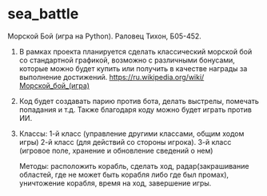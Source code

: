# sea_battle


Морской Бой (игра на Python). Раловец Тихон, Б05-452.

1) В рамках проекта планируется сделать классический морской бой со стандартной графикой, возможно с различными бонусами, которые можно будет купить или получить в качестве награды за выполнение достижений. 
https://ru.wikipedia.org/wiki/Морской_бой_(игра)

2) Код будет создавать парию против бота, делать выстрелы, помечать попадания и т.д. Также благодаря коду можно будет играть против ИИ.

3) Классы:
    1-й класс (управление другими классами, общим ходом игры)
    2-й класс (для действий со стороны игрока).
    3-й класс (игровое поле, хранение и обновление сведений о нем)
    
    Методы: расположить корабль, сделать ход, радар(закрашивание областей, где не может быть корабля либо где был промах), уничтожение корабля, время на ход, завершение игры. 